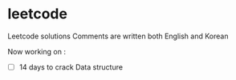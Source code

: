 # leetcode
Leetcode solutions
Comments are written both English and Korean

Now working on :   
- [ ] 14 days to crack Data structure 

